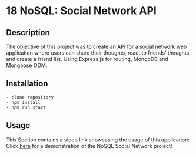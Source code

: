 # 18 NoSQL: Social Network API

## Description

The objective of this project was to create an API for a social network web application where users can share their thoughts, react to friends’ thoughts, and create a friend list.
Using Express.js for routing, MongoDB and Mongoose ODM.

## Installation

```
- clone repository
- npm install
- npm run start
```

## Usage

This Section contains a video link showcasing the usage of this application:
Click [here](https://drive.google.com/file/d/1mjHftB-E9ahuOAxLLxQp919_siNeNw78/view?usp=sharing) for a demonstration of the NoSQL Social Network project!
